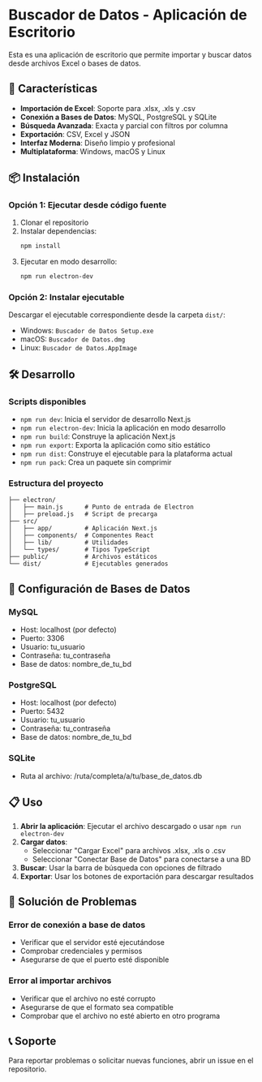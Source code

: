 # Buscador de Datos - Aplicación de Escritorio

Esta es una aplicación de escritorio que permite importar y buscar datos desde archivos Excel o bases de datos.

## 🚀 Características

- **Importación de Excel**: Soporte para .xlsx, .xls y .csv
- **Conexión a Bases de Datos**: MySQL, PostgreSQL y SQLite
- **Búsqueda Avanzada**: Exacta y parcial con filtros por columna
- **Exportación**: CSV, Excel y JSON
- **Interfaz Moderna**: Diseño limpio y profesional
- **Multiplataforma**: Windows, macOS y Linux

## 📦 Instalación

### Opción 1: Ejecutar desde código fuente

1. Clonar el repositorio
2. Instalar dependencias:
   ```bash
   npm install
   ```
3. Ejecutar en modo desarrollo:
   ```bash
   npm run electron-dev
   ```

### Opción 2: Instalar ejecutable

Descargar el ejecutable correspondiente desde la carpeta `dist/`:
- Windows: `Buscador de Datos Setup.exe`
- macOS: `Buscador de Datos.dmg`
- Linux: `Buscador de Datos.AppImage`

## 🛠️ Desarrollo

### Scripts disponibles

- `npm run dev`: Inicia el servidor de desarrollo Next.js
- `npm run electron-dev`: Inicia la aplicación en modo desarrollo
- `npm run build`: Construye la aplicación Next.js
- `npm run export`: Exporta la aplicación como sitio estático
- `npm run dist`: Construye el ejecutable para la plataforma actual
- `npm run pack`: Crea un paquete sin comprimir

### Estructura del proyecto

```
├── electron/
│   ├── main.js      # Punto de entrada de Electron
│   ├── preload.js   # Script de precarga
├── src/
│   ├── app/         # Aplicación Next.js
│   ├── components/  # Componentes React
│   ├── lib/         # Utilidades
│   └── types/       # Tipos TypeScript
├── public/          # Archivos estáticos
└── dist/            # Ejecutables generados
```

## 🔧 Configuración de Bases de Datos

### MySQL
- Host: localhost (por defecto)
- Puerto: 3306
- Usuario: tu_usuario
- Contraseña: tu_contraseña
- Base de datos: nombre_de_tu_bd

### PostgreSQL
- Host: localhost (por defecto)
- Puerto: 5432
- Usuario: tu_usuario
- Contraseña: tu_contraseña
- Base de datos: nombre_de_tu_bd

### SQLite
- Ruta al archivo: /ruta/completa/a/tu/base_de_datos.db

## 📋 Uso

1. **Abrir la aplicación**: Ejecutar el archivo descargado o usar `npm run electron-dev`
2. **Cargar datos**: 
   - Seleccionar "Cargar Excel" para archivos .xlsx, .xls o .csv
   - Seleccionar "Conectar Base de Datos" para conectarse a una BD
3. **Buscar**: Usar la barra de búsqueda con opciones de filtrado
4. **Exportar**: Usar los botones de exportación para descargar resultados

## 🐛 Solución de Problemas

### Error de conexión a base de datos
- Verificar que el servidor esté ejecutándose
- Comprobar credenciales y permisos
- Asegurarse de que el puerto esté disponible

### Error al importar archivos
- Verificar que el archivo no esté corrupto
- Asegurarse de que el formato sea compatible
- Comprobar que el archivo no esté abierto en otro programa

## 📞 Soporte

Para reportar problemas o solicitar nuevas funciones, abrir un issue en el repositorio.
